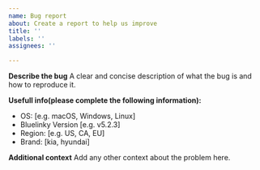 ```yaml
---
name: Bug report
about: Create a report to help us improve
title: ''
labels: ''
assignees: ''

---
```


**Describe the bug**
A clear and concise description of what the bug is and how to reproduce it.

**Usefull info(please complete the following information):**
 - OS: [e.g. macOS, Windows, Linux]
 - Bluelinky Version [e.g. v5.2.3]
 - Region: [e.g. US, CA, EU] 
 - Brand: [kia, hyundai]

**Additional context**
Add any other context about the problem here.
